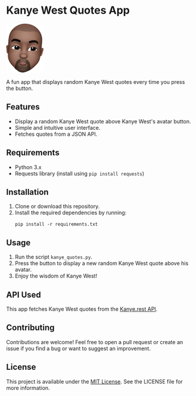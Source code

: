 # Kanye West Quotes App

![Kanye West Avatar](kanye.png)

A fun app that displays random Kanye West quotes every time you press the button.

## Features

- Display a random Kanye West quote above Kanye West's avatar button.
- Simple and intuitive user interface.
- Fetches quotes from a JSON API.

## Requirements

- Python 3.x
- Requests library (install using `pip install requests`)

## Installation

1. Clone or download this repository.
2. Install the required dependencies by running:
    ```
    pip install -r requirements.txt
    ```

## Usage

1. Run the script `kanye_quotes.py`.
2. Press the button to display a new random Kanye West quote above his avatar.
3. Enjoy the wisdom of Kanye West!

## API Used

This app fetches Kanye West quotes from the [Kanye.rest API]((https://api.kanye.rest)). 

## Contributing

Contributions are welcome! Feel free to open a pull request or create an issue if you find a bug or want to suggest an improvement.

## License

This project is available under the [MIT License](LICENSE). See the LICENSE file for more information.

